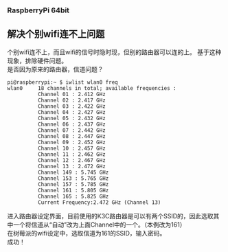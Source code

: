 ### RaspberryPi 64bit
## 解决个别wifi连不上问题
个别wifi连不上，而且wifi的信号时隐时现，但别的路由器可以连的上。
基于这种现象，排除硬件问题。<br>
是否因为原来的路由器，信道问题？<br>
```
pi@raspberrypi:~ $ iwlist wlan0 freq 
wlan0     18 channels in total; available frequencies : 
          Channel 01 : 2.412 GHz 
          Channel 02 : 2.417 GHz 
          Channel 03 : 2.422 GHz 
          Channel 04 : 2.427 GHz 
          Channel 05 : 2.432 GHz 
          Channel 06 : 2.437 GHz 
          Channel 07 : 2.442 GHz 
          Channel 08 : 2.447 GHz 
          Channel 09 : 2.452 GHz 
          Channel 10 : 2.457 GHz 
          Channel 11 : 2.462 GHz 
          Channel 12 : 2.467 GHz 
          Channel 13 : 2.472 GHz 
          Channel 149 : 5.745 GHz 
          Channel 153 : 5.765 GHz 
          Channel 157 : 5.785 GHz 
          Channel 161 : 5.805 GHz 
          Channel 165 : 5.825 GHz 
          Current Frequency:2.472 GHz (Channel 13) 
```
进入路由器设定界面，目前使用的K3C路由器是可以有两个SSID的，因此选取其中一个将信道从“自动”改为上面Channel中的一个。（本例改为161）<br>
在树莓派的wifi设定中，选取信道为161的SSID，输入密码。<br>
成功！<br>
